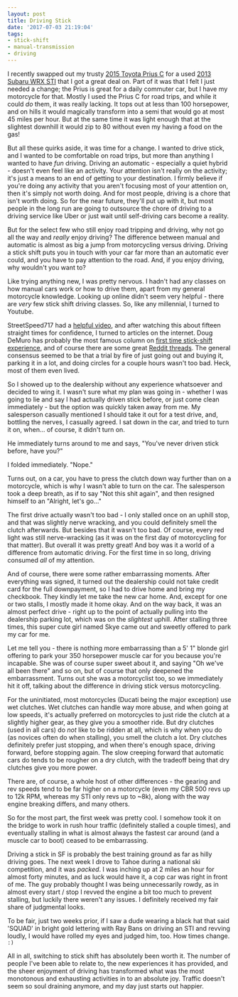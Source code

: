 ```yaml
---
layout: post
title: Driving Stick
date: '2017-07-03 21:19:04'
tags:
- stick-shift
- manual-transmission
- driving
---
```


I recently swapped out my trusty [2015 Toyota Prius C](https://www.edmunds.com/toyota/prius-c/2015/) for a used [2013 Subaru WRX STI](https://www.edmunds.com/subaru/impreza-wrx/2013/) that I got a great deal on. Part of it was that I felt I just needed a change; the Prius is great for a daily commuter car, but I have my motorcycle for that. Mostly I used the Prius C for road trips, and while it could *do* them, it was really lacking. It tops out at less than 100 horsepower, and on hills it would magically transform into a semi that would go at most 45 miles per hour. But at the same time it was light enough that at the slightest downhill it would zip to 80 without even my having a food on the gas!

But all these quirks aside, it was time for a change. I wanted to drive stick, and I wanted to be comfortable on road trips, but more than anything I wanted to have *fun* driving. Driving an automatic - especially a quiet hybrid - doesn't even feel like an activity. Your attention isn't really on the activity; it's just a means to an end of getting to your destination. I firmly believe if you're doing any activity that you aren't focusing most of your attention on, then it's simply not worth doing. And for most people, driving is a chore that isn't worth doing. So for the near future, they'll put up with it, but most people in the long run are going to outsource the chore of driving to a driving service like Uber or just wait until self-driving cars become a reality.

But for the select few who still enjoy road tripping and driving, why not go all the way and *really* enjoy driving? The difference between manual and automatic is almost as big a jump from motorcycling versus driving. Driving a stick shift puts you in touch with your car far more than an automatic ever could, and you have to pay attention to the road. And, if you enjoy driving, why wouldn't you want to?

Like trying anything new, I was pretty nervous. I hadn't had any classes on how manual cars work or how to drive them, apart from my general motorcycle knowledge. Looking up online didn't seem very helpful - there are *very* few stick shift driving classes. So, like any millennial, I turned to Youtube.

StreetSpeed717 had a [helpful video](https://www.youtube.com/watch?v=aryOUBzWaTI), and after watching this about fifteen straight times for confidence, I turned to articles on the internet. Doug DeMuro has probably the most famous column on [first time stick-shift experience](http://jalopnik.com/how-can-i-learn-to-drive-stick-if-i-don-t-have-a-stick-1716813024), and of course there are some great [Reddit threads](https://www.reddit.com/r/cars/comments/3onzmn/how_long_did_it_take_you_to_learn_stick_shift_and/). The general consensus seemed to be that a trial by fire of just going out and buying it, parking it in a lot, and doing circles for a couple hours wasn't too bad. Heck, most of them even lived.

So I showed up to the dealership without any experience whatsoever and decided to wing it. I wasn't sure what my plan was going in - whether I was going to lie and say I had actually driven stick before, or just come clean immediately - but the option was quickly taken away from me. My salesperson casually mentioned I should take it out for a test drive, and, bottling the nerves, I casually agreed. I sat down in the car, and tried to turn it on, when... of course, it didn't turn on.

He immediately turns around to me and says, "You've never driven stick before, have you?"

I folded immediately. "Nope."

Turns out, on a car, you have to press the clutch down way further than on a motorcycle, which is why I wasn't able to turn on the car. The salesperson took a deep breath, as if to say "Not this shit again", and then resigned himself to an "Alright, let's go..."

The first drive actually wasn't too bad - I only stalled once on an uphill stop, and that was slightly nerve wracking, and you could definitely smell the clutch afterwards. But besides that it wasn't too bad. Of course, every red light was still nerve-wracking (as it was on the first day of motorcycling for that matter). But overall it was pretty great! And boy was it a world of a difference from automatic driving. For the first time in so long, driving consumed *all* of my attention.

And of course, there were some rather embarrassing moments. After everything was signed, it turned out the dealership could not take credit card for the full downpayment, so I had to drive home and bring my checkbook. They kindly let me take the new car home. And, except for one or two stalls, I mostly made it home okay. And on the way back, it was an almost perfect drive - right up to the point of actually pulling into the dealership parking lot, which was on the *slightest* uphill. After stalling three times, this super cute girl named Skye came out and sweetly offered to park my car for me.

Let me tell you - there is nothing more embarrassing than a 5' 1" blonde girl offering to park your 350 horsepower muscle car for you because you're incapable. She was of course super sweet about it, and saying "Oh we've all been there" and so on, but of course that only deepened the embarrassment. Turns out she was a motorcyclist too, so we immediately hit it off, talking about the difference in driving stick versus motorcycling.

For the uninitiated, most motorcycles (Ducati being the major exception) use wet clutches. Wet clutches can handle way more abuse, and when going at low speeds, it's actually preferred on motorcycles to just ride the clutch at a slightly higher gear, as they give you a smoother ride. But dry clutches (used in all cars) do *not* like to be ridden at all, which is why when you do (as novices often do when stalling), you smell the clutch a lot. Dry clutches definitely prefer just stopping, and when there's enough space, driving forward, before stopping again. The slow creeping forward that automatic cars do tends to be rougher on a dry clutch, with the tradeoff being that dry clutches give you more power.

There are, of course, a whole host of other differences - the gearing and rev speeds tend to be far higher on a motorcycle (even my CBR 500 revs up to 12k RPM, whereas my STI only revs up to ~8k), along with the way engine breaking differs, and many others.

So for the most part, the first week was pretty cool. I somehow took it on the bridge to work in rush hour traffic (definitely stalled a couple times), and eventually stalling in what is almost always the fastest car around (and a muscle car to boot) ceased to be embarrassing.

Driving a stick in SF is probably the best training ground as far as hilly driving goes. The next week I drove to Tahoe during a national ski competition, and it was *packed*. I was inching up at 2 miles an hour for almost forty minutes, and as luck would have it, a cop car was right in front of me. The guy probably thought I was being unnecessarily rowdy, as in almost every start / stop I revved the engine a bit too much to prevent stalling, but luckily there weren't any issues. I definitely received my fair share of judgmental looks.

To be fair, just two weeks prior, if I saw a dude wearing a black hat that said 'SQUAD' in bright gold lettering with Ray Bans on driving an STI and revving loudly, I would have rolled my eyes and judged him, too. How times change. `:)`

All in all, switching to stick shift has absolutely been worth it. The number of people I've been able to relate to, the new experiences it has provided, and the sheer enjoyment of driving has transformed what was the most monotonous and exhausting activities in to an absolute joy. Traffic doesn't seem so soul draining anymore, and my day just starts out happier.